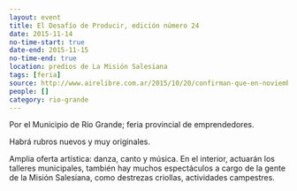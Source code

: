 ```yaml
---
layout: event 
title: El Desafío de Producir, edición número 24
date: 2015-11-14
no-time-start: true
date-end: 2015-11-15
no-time-end: true
location: predios de La Misión Salesiana
tags: [feria]
source: http://www.airelibre.com.ar/2015/10/20/confirman-que-en-noviembre-se-hara-el-desafio-de-producir/
people: []
category: rio-grande
---
```


Por el Municipio de Río Grande; feria provincial de emprendedores.

Habrá rubros nuevos y muy originales.

Amplia oferta artística: danza, canto y música. En el interior, actuarán los talleres municipales, también hay muchos espectáculos a cargo de la gente de la Misión Salesiana, como destrezas criollas, actividades campestres.


